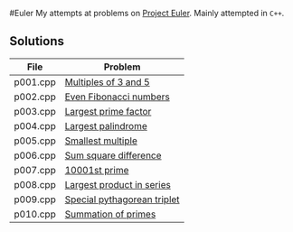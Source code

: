 #Euler
My attempts at problems on [Project Euler](http://projecteuler.net).
Mainly attempted in ```C++```.

## Solutions
|File|Problem|
|---|---|
|p001.cpp|[Multiples of 3 and 5](http://projecteuler.net/problem=1)|
|p002.cpp|[Even Fibonacci numbers](http://projecteuler.net/problem=2)|
|p003.cpp|[Largest prime factor](http://projecteuler.net/problem=3)|
|p004.cpp|[Largest palindrome](http://projecteuler.net/problem=4)|
|p005.cpp|[Smallest multiple](http://projecteuler.net/problem=5)|
|p006.cpp|[Sum square difference](http://projecteuler.net/problem=6)|
|p007.cpp|[10001st prime](http://projecteuler.net/problem=7)|
|p008.cpp|[Largest product in series](http://projecteuler.net/problem=8)|
|p009.cpp|[Special pythagorean triplet](http://projecteuler.net/problem=9)|
|p010.cpp|[Summation of primes](http://projecteuler.net/problem=10)|
